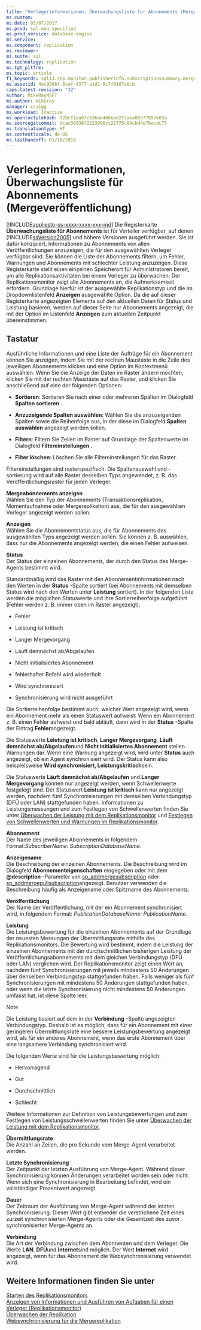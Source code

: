 ```yaml
---
title: "Verlegerinformationen, Überwachungsliste für Abonnements (Mergeveröffentlichung) | Microsoft-Dokumentation"
ms.custom: 
ms.date: 03/07/2017
ms.prod: sql-non-specified
ms.prod_service: database-engine
ms.service: 
ms.component: replication
ms.reviewer: 
ms.suite: sql
ms.technology: replication
ms.tgt_pltfrm: 
ms.topic: article
f1_keywords: sql13.rep.monitor.publisherinfo.subscriptionssummary.merge.f1
ms.assetid: 4ec956bf-5cef-4377-a1d1-8c7f0107a6cb
caps.latest.revision: "32"
author: MikeRayMSFT
ms.author: mikeray
manager: craigg
ms.workload: Inactive
ms.openlocfilehash: f28cf1eab7c636ab466bad2f2aea80377897e83a
ms.sourcegitcommit: dcac30038f2223990cc21775c84cbd4e7bacdc73
ms.translationtype: HT
ms.contentlocale: de-DE
ms.lasthandoff: 01/18/2018
---
```

# <a name="publisher-information-subscription-watch-list-merge-publication"></a>Verlegerinformationen, Überwachungsliste für Abonnements (Mergeveröffentlichung)
[!INCLUDE[appliesto-ss-xxxx-xxxx-xxx-md](../../includes/appliesto-ss-xxxx-xxxx-xxx-md.md)] Die Registerkarte **Überwachungsliste für Abonnements** ist für Verteiler verfügbar, auf denen [!INCLUDE[ssVersion2005](../../includes/ssversion2005-md.md)] und höhere Versionen ausgeführt werden. Sie ist dafür konzipiert, Informationen zu Abonnements von allen Veröffentlichungen anzuzeigen, die für den ausgewählten Verleger verfügbar sind. Sie können die Liste der Abonnements filtern, um Fehler, Warnungen und Abonnements mit schlechter Leistung anzuzeigen. Diese Registerkarte stellt einen einzelnen Speicherort für Administratoren bereit, um alle Replikationsaktivitäten bei einem Verleger zu überwachen: Der Replikationsmonitor zeigt alle Abonnements an, die Aufmerksamkeit erfordern. Grundlage hierfür ist der ausgewählte Replikationstyp und die im Dropdownlistenfeld **Anzeigen** ausgewählte Option. Da die auf dieser Registerkarte angezeigten Elemente auf den aktuellen Daten für Status und Leistung basieren, werden auf dieser Seite nur Abonnements angezeigt, die mit der Option im Listenfeld **Anzeigen** zum aktuellen Zeitpunkt übereinstimmen.  
  
## <a name="options"></a>Tastatur  
 Ausführliche Informationen und eine Liste der Aufträge für ein Abonnement können Sie anzeigen, indem Sie mit der rechten Maustaste in die Zeile des jeweiligen Abonnements klicken und eine Option im Kontextmenü auswählen. Wenn Sie die Anzeige der Daten im Raster ändern möchten, klicken Sie mit der rechten Maustaste auf das Raster, und klicken Sie anschließend auf eine der folgenden Optionen:  
  
-   **Sortieren**: Sortieren Sie nach einer oder mehreren Spalten im Dialogfeld **Spalten sortieren** .  
  
-   **Anzuzeigende Spalten auswählen**: Wählen Sie die anzuzeigenden Spalten sowie die Reihenfolge aus, in der diese im Dialogfeld **Spalten auswählen** angezeigt werden sollen.  
  
-   **Filtern**: Filtern Sie Zeilen im Raster auf Grundlage der Spaltenwerte im Dialogfeld **Filtereinstellungen** .  
  
-   **Filter löschen**: Löschen Sie alle Filtereinstellungen für das Raster.  
  
 Filtereinstellungen sind rasterspezifisch. Die Spaltenauswahl und -sortierung wird auf alle Raster desselben Typs angewendet, z. B. das Veröffentlichungsraster für jeden Verleger.  
  
 **Mergeabonnements anzeigen**  
 Wählen Sie den Typ der Abonnements (Transaktionsreplikation, Momentaufnahme oder Mergereplikation) aus, die für den ausgewählten Verleger angezeigt werden sollen.  
  
 **Anzeigen**  
 Wählen Sie die Abonnementstatus aus, die für Abonnements des ausgewählten Typs angezeigt werden sollen. Sie können z. B. auswählen, dass nur die Abonnements angezeigt werden, die einen Fehler aufweisen.  
  
 **Status**  
 Der Status der einzelnen Abonnements, der durch den Status des Merge-Agents bestimmt wird.  
  
 Standardmäßig wird das Raster mit den Abonnementinformationen nach den Werten in der **Status** -Spalte sortiert (bei Abonnements mit demselben Status wird nach den Werten unter **Leistung** sortiert). In der folgenden Liste werden die möglichen Statuswerte und ihre Sortierreihenfolge aufgeführt (Fehler werden z. B. immer oben im Raster angezeigt).  
  
-   Fehler  
  
-   Leistung ist kritisch  
  
-   Langer Mergevorgang  
  
-   Läuft demnächst ab/Abgelaufen  
  
-   Nicht initialisiertes Abonnement  
  
-   fehlerhafter Befehl wird wiederholt  
  
-   Wird synchronisiert  
  
-   Synchronisierung wird nicht ausgeführt  
  
 Die Sortierreihenfolge bestimmt auch, welcher Wert angezeigt wird, wenn ein Abonnement mehr als einen Statuswert aufweist. Wenn ein Abonnement z. B. einen Fehler aufweist und bald abläuft, dann wird in der **Status** -Spalte der Eintrag **Fehler**angezeigt.  
  
 Die Statuswerte **Leistung ist kritisch**, **Langer Mergevorgang**, **Läuft demnächst ab/Abgelaufen**und **Nicht initialisiertes Abonnement** stellen Warnungen dar. Wenn eine Warnung angezeigt wird, wird unter **Status** auch angezeigt, ob ein Agent synchronisiert wird. Der Status kann also beispielsweise **Wird synchronisiert, Leistungskritisch**sein.  
  
 Die Statuswerte **Läuft demnächst ab/Abgelaufen** und **Langer Mergevorgang** können nur angezeigt werden, wenn Schwellenwerte festgelegt sind. Der Statuswert **Leistung ist kritisch** kann nur angezeigt werden, nachdem fünf Synchronisierungen mit demselben Verbindungstyp (DFÜ oder LAN) stattgefunden haben. Informationen zu Leistungsmessungen und zum Festlegen von Schwellenwerten finden Sie unter [Überwachen der Leistung mit dem Replikationsmonitor](../../relational-databases/replication/monitor/monitor-performance-with-replication-monitor.md) und [Festlegen von Schwellenwerten und Warnungen im Replikationsmonitor](../../relational-databases/replication/monitor/set-thresholds-and-warnings-in-replication-monitor.md).  
  
 **Abonnement**  
 Der Name des jeweiligen Abonnements in folgendem Format:*SubscriberName: SubscriptionDatabaseName*.  
  
 **Anzeigename**  
 Die Beschreibung der einzelnen Abonnements. Die Beschreibung wird im Dialogfeld **Abonnementeigenschaften** eingegeben oder mit dem **@description** -Parameter von [sp_addmergesubscription](../../relational-databases/system-stored-procedures/sp-addmergesubscription-transact-sql.md) oder [sp_addmergepullsubscription](../../relational-databases/system-stored-procedures/sp-addmergepullsubscription-transact-sql.md)angezeigt. Benutzer verwenden die Beschreibung häufig als Anzeigename oder Spitzname des Abonnements.  
  
 **Veröffentlichung**  
 Der Name der Veröffentlichung, mit der ein Abonnement synchronisiert wird, in folgendem Format: *PublicationDatabaseName: PublicationName*.  
  
 **Leistung**  
 Die Leistungsbewertung für die einzelnen Abonnements auf der Grundlage der neuesten Messungen der Übermittlungsrate mithilfe des Replikationsmonitors. Die Bewertung wird bestimmt, indem die Leistung der einzelnen Abonnements mit der durchschnittlichen bisherigen Leistung der Veröffentlichungsabonnements mit dem gleichen Verbindungstyp (DFÜ oder LAN) verglichen wird. Der Replikationsmonitor zeigt einen Wert an, nachdem fünf Synchronisierungen mit jeweils mindestens 50 Änderungen über denselben Verbindungstyp stattgefunden haben. Falls weniger als fünf Synchronisierungen mit mindestens 50 Änderungen stattgefunden haben, oder wenn die letzte Synchronisierung nicht mindestens 50 Änderungen umfasst hat, ist diese Spalte leer.  
  
> [!NOTE]  
>  Die Leistung basiert auf dem in der **Verbindung** -Spalte angezeigten Verbindungstyp. Deshalb ist es möglich, dass für ein Abonnement mit einer geringeren Übermittlungsrate eine bessere Leistungsbewertung angezeigt wird, als für ein anderes Abonnement, wenn das erste Abonnement über eine langsamere Verbindung synchronisiert wird.  
  
 Die folgenden Werte sind für die Leistungsbewertung möglich:  
  
-   Hervorragend  
  
-   Gut  
  
-   Durchschnittlich  
  
-   Schlecht  
  
 Weitere Informationen zur Definition von Leistungsbewertungen und zum Festlegen von Leistungsschwellenwerten finden Sie unter [Überwachen der Leistung mit dem Replikationsmonitor](../../relational-databases/replication/monitor/monitor-performance-with-replication-monitor.md).  
  
 **Übermittlungsrate**  
 Die Anzahl an Zeilen, die pro Sekunde vom Merge-Agent verarbeitet werden.  
  
 **Letzte Synchronisierung**  
 Der Zeitpunkt der letzten Ausführung von Merge-Agent. Während dieser Synchronisierung können Änderungen verarbeitet worden sein oder nicht. Wenn sich eine Synchronisierung in Bearbeitung befindet, wird ein vollständiger Prozentwert angezeigt.  
  
 **Dauer**  
 Der Zeitraum der Ausführung von Merge-Agent während der letzten Synchronisierung. Dieser Wert gibt entweder die verstrichene Zeit eines zurzeit synchronisierten Merge-Agents oder die Gesamtzeit des zuvor synchronisierten Merge-Agents an.  
  
 **Verbindung**  
 Die Art der Verbindung zwischen dem Abonnenten und dem Verleger. Die Werte **LAN**, **DFÜ**und **Internet**sind möglich. Der Wert **Internet** wird angezeigt, wenn für das Abonnement die Websynchronisierung verwendet wird.  
  
## <a name="see-also"></a>Weitere Informationen finden Sie unter  
 [Starten des Replikationsmonitors](../../relational-databases/replication/monitor/start-the-replication-monitor.md)   
 [Anzeigen von Informationen und Ausführen von Aufgaben für einen Verleger &#40;Replikationsmonitor&#41;](../../relational-databases/replication/monitor/view-information-and-perform-tasks-for-a-publisher-replication-monitor.md)   
 [Überwachen der Replikation](../../relational-databases/replication/monitor/monitoring-replication-overview.md)   
 [Websynchronisierung für die Mergereplikation](../../relational-databases/replication/web-synchronization-for-merge-replication.md)  
  
  
